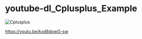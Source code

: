 # youtube-dl_Cplusplus_Example

![Cplusplus](https://images.weserv.nl/?url=upload.wikimedia.org%2Fwikipedia%2Fcommons%2Fthumb%2F1%2F18%2FISO_C%252B%252B_Logo.svg%2F1200px-ISO_C%252B%252B_Logo.svg.png)

https://youtu.be/kxd8dowG-sw
